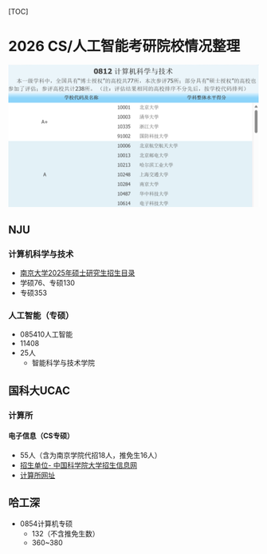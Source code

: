 [TOC]

# 2026 CS/人工智能考研院校情况整理

![cs学科排名](./pic/cs学科排名.png)

## NJU

### 计算机科学与技术

- [南京大学2025年硕士研究生招生目录](https://yzb.nju.edu.cn/f4/93/c47862a717971/page.htm)
- 学硕76、专硕130
- 专硕353

### 人工智能（专硕）

- 085410人工智能
- 11408
- 25人
  - 智能科学与技术学院

## 国科大UCAC

### 计算所

#### 电子信息（CS专硕）

- 55人（含为南京学院代招18人，推免生16人）
- [招生单位- 中国科学院大学招生信息网](https://admission.ucas.ac.cn/info/ZhaoshengDanweiDetail/9e780c52-baf5-4020-b453-bc4510579559/8013212025)
- [计算所网址](http://www.ict.ac.cn/)

## 哈工深

- 0854计算机专硕
  - 132（不含推免生数）
  - 360~380